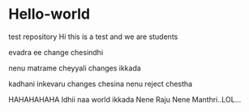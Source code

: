 # Hello-world
test repository
Hi this is a test and we are students

evadra ee change chesindhi 

nenu matrame cheyyali changes ikkada 

kadhani inkevaru changes chesina nenu reject chestha 

HAHAHAHAHA Idhii naa world ikkada Nene Raju Nene Manthri..LOL...

